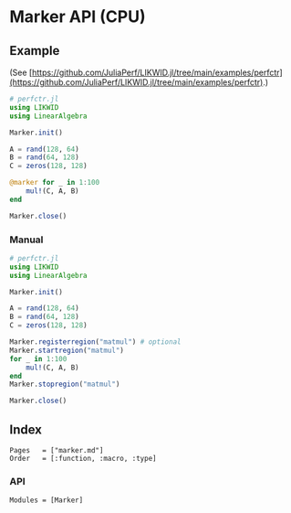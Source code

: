 # Marker API (CPU)

## Example

(See [https://github.com/JuliaPerf/LIKWID.jl/tree/main/examples/perfctr](https://github.com/JuliaPerf/LIKWID.jl/tree/main/examples/perfctr).)

```julia
# perfctr.jl
using LIKWID
using LinearAlgebra

Marker.init()

A = rand(128, 64)
B = rand(64, 128)
C = zeros(128, 128)

@marker for _ in 1:100
    mul!(C, A, B)
end

Marker.close()
```

### Manual

```julia
# perfctr.jl
using LIKWID
using LinearAlgebra

Marker.init()

A = rand(128, 64)
B = rand(64, 128)
C = zeros(128, 128)

Marker.registerregion("matmul") # optional
Marker.startregion("matmul")
for _ in 1:100
    mul!(C, A, B)
end
Marker.stopregion("matmul")

Marker.close()
```

## Index

```@index
Pages   = ["marker.md"]
Order   = [:function, :macro, :type]
```

### API

```@autodocs
Modules = [Marker]
```
